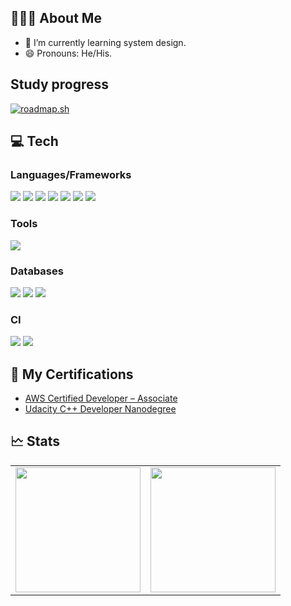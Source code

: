 ## 👨🏻‍💻 About Me

- 🌱 I’m currently learning system design.
- 😄 Pronouns: He/His.

## Study progress

[![roadmap.sh](https://api.roadmap.sh/v1-badge/tall/65368572035e8d1be72b54c6?variant=dark)](https://roadmap.sh)

## 💻 Tech

### Languages/Frameworks
<img src="https://img.shields.io/badge/C++%20-%2343853D.svg?&style=for-the-badge&logo=cpp&logoColor=white"/>

<img src="https://img.shields.io/badge/c%23%20-%23239120.svg?&style=for-the-badge&logo=c-sharp&logoColor=white"/>

<img src="https://img.shields.io/badge/node.js%20-%2343853D.svg?&style=for-the-badge&logo=node.js&logoColor=white"/>

<img src="https://img.shields.io/badge/javascript%20-%23323330.svg?&style=for-the-badge&logo=javascript&logoColor=%23F7DF1E"/>

<img src="https://img.shields.io/badge/typescript%20-%23007ACC.svg?&style=for-the-badge&logo=typescript&logoColor=white"/>

<img src="https://img.shields.io/badge/react%20-%2320232a.svg?&style=for-the-badge&logo=react&logoColor=%2361DAFB"/>

<img src="https://img.shields.io/badge/nextjs%20-%2320232a.svg?&style=for-the-badge&logoColor=%2361DAFB"/>

### Tools
<img src="https://img.shields.io/badge/github%20-%23121011.svg?&style=for-the-badge&logo=github&logoColor=white"/>

### Databases 
<img src="https://img.shields.io/badge/mysql-%2300f.svg?&style=for-the-badge&logo=mysql&logoColor=white"/>

<img src ="https://img.shields.io/badge/postgres-%23316192.svg?&style=for-the-badge&logo=postgresql&logoColor=white"/>

<img src ="https://img.shields.io/badge/dynamodb-%23316192.svg?&style=for-the-badge&logoColor=white"/>

### CI
<img src="https://img.shields.io/badge/CIRCLECI%20-%23161616.svg?&style=for-the-badge&logo=circleci&logoColor=white"/>

<img src="https://img.shields.io/badge/JENKINS%20-%23161616.svg?&style=for-the-badge&logo=jenkins&logoColor=white"/>

## 📜 My Certifications

- [AWS Certified Developer – Associate](https://www.youracclaim.com/badges/1f70f1af-95f8-4934-b5b5-dd4e197b2bbc/public_url)
- [Udacity C++ Developer Nanodegree](https://confirm.udacity.com/3P5XRFDW)

## 🗠 Stats

| | | 
|:-------------------------:|:-------------------------:|
|<img style="height: 200px;" src="https://github-readme-stats.vercel.app/api?username=rosborne132&show_icons=true&hide=issues&bg_color=304,22c1c3,d8fb2e&text_color=fff&title_color=fff&icon_color=fff" /> |<img  style="height: 200px;" src="https://github-readme-stats.vercel.app/api/top-langs/?username=rosborne132&bg_color=304,22c1c3,d8fb2e&text_color=fff&title_color=fff&icon_color=fff&layout=compact" /> |
